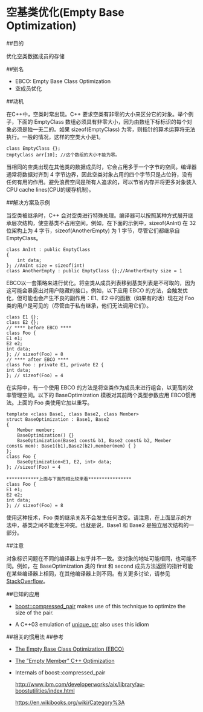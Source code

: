 # 空基类优化(Empty Base Optimization)

##目的

优化空类数据成员的存储

##别名

- EBCO: Empty Base Class Optimization
- 空成员优化

##动机

在C++中，空类时常出现。C++ 要求空类有非零的大小来区分它的对象。举个例子，下面的 EmptyClass 数组必须具有非零大小，因为由数组下标标识的每个对象必须是独一无二的。如果 sizeof(EmptyClass) 为零，则指针的算术运算将无法执行。一般的情况，这样的空类大小是1。

```
class EmptyClass {};
EmptyClass arr[10]; //这个数组的大小不能为零。
```

当相同的空类出现在其他类的数据成员时，它会占用多于一个字节的空间。编译器通常将数据对齐到 4 字节边界，因此空类对象占用的四个字节只是占位符，没有任何有用的作用。避免浪费空间是所有人追求的，可以节省内存并将更多对象装入 CPU  cache lines(CPU的缓存机制)。

##解决方案及示例

当空类被继承时，C++ 会对空类进行特殊处理。编译器可以按照某种方式展开继承层次结构，使空基类不占用空间。例如，在下面的示例中，sizeof(AnInt) 在 32 位架构上为 4 字节，sizeof(AnotherEmpty) 为 1 字节，尽管它们都继承自 EmptyClass。

```
class AnInt : public EmptyClass
{
	int data;
}; //AnInt size = sizeof(int)
class AnotherEmpty : public EmptyClass {};//AnotherEmpty size = 1
```

EBCO以一套策略来进行优化。将空类从成员列表移到基类列表是不可取的，因为这可能会暴露出对用户隐藏的接口。例如，以下应用 EBCO 的方法，会触发优化，但可能也会产生不良的副作用：E1、E2 中的函数（如果有的话）现在对 Foo 类的用户是可见的（尽管由于私有继承，他们无法调用它们）。

```
class E1 {};
class E2 {};
// **** before EBCO ****
class Foo {
E1 e1;
E2 e2;
int data;
}; // sizeof(Foo) = 8
// **** after EBCO ****
class Foo : private E1, private E2 {
int data;
}; // sizeof(Foo) = 4
```

在实际中，有一个使用 EBCO 的方法是将空类作为成员来进行组合，以更高的效率管理空间。以下的 BaseOptimization 模板对其前两个类型参数应用 EBCO惯用法。上面的 Foo 类使用它加以重写。

```
template <class Base1, class Base2, class Member>
struct BaseOptimization : Base1, Base2
{
	Member member;
	BaseOptimization() {}
	BaseOptimization(Base1 const& b1, Base2 const& b2, Member 					const& mem): Base1(b1),Base2(b2),member(mem) { }
};
class Foo {
	BaseOptimization<E1, E2, int> data;
}; //sizeof(Foo) = 4

************上面与下面的相比较来看****************
class Foo {
E1 e1;
E2 e2;
int data;
}; // sizeof(Foo) = 8
```

使用这种技术，Foo 类的继承关系不会发生任何改变。请注意，在上面显示的方法中，基类之间不能发生冲突。也就是说，Base1 和 Base2 是独立层次结构的一部分。

##注意

对象标识问题在不同的编译器上似乎并不一致。空对象的地址可能相同，也可能不同。例如，在 BaseOptimization 类的 first 和  second 成员方法返回的指针可能在某些编译器上相同，在其他编译器上则不同。有关更多讨论，请参见 [StackOverflow](https://stackoverflow.com/questions/7694158/boost-compressed-pair-and-addresses-of-empty-objects)。

##已知的应用

- [boost::compressed_pair](http://www.boost.org/doc/libs/1_47_0/libs/utility/compressed_pair.htm) makes use of this technique to optimize the size of the pair.

- A C++03 emulation of [unique_ptr](http://home.roadrunner.com/~hinnant/unique_ptr03.html) also uses this idiom

##相关的惯用法
##参考

- [The Empty Base Class Optimization (EBCO)](http://www.informit.com/articles/article.aspx?p=31473&seqNum=2)

- [The ”Empty Member” C++ Optimization](http://www.cantrip.org/emptyopt.html)

- Internals of boost::compressed_pair

  http://www.ibm.com/developerworks/aix/library/au-boostutilities/index.html 

  https://en.wikibooks.org/wiki/Category%3A